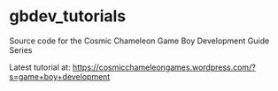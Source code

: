 # gbdev_tutorials
Source code for the Cosmic Chameleon Game Boy Development Guide Series

Latest tutorial at:
https://cosmicchameleongames.wordpress.com/?s=game+boy+development
